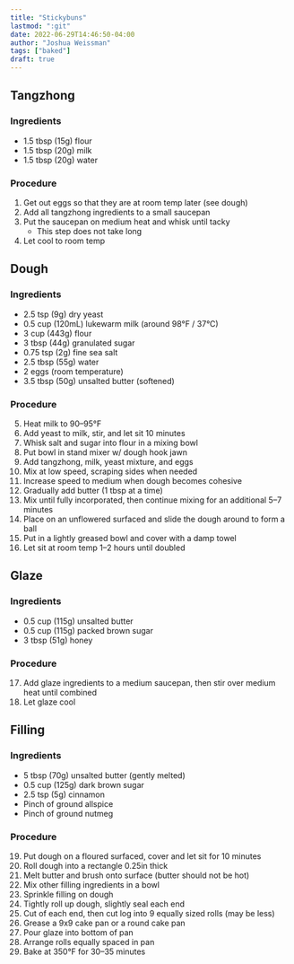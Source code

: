 ```yaml
---
title: "Stickybuns"
lastmod: ":git"
date: 2022-06-29T14:46:50-04:00
author: "Joshua Weissman"
tags: ["baked"]
draft: true
---
```


## Tangzhong

### Ingredients
- 1.5 tbsp (15g) flour
- 1.5 tbsp (20g) milk
- 1.5 tbsp (20g) water

### Procedure
1. Get out eggs so that they are at room temp later (see dough)
2. Add all tangzhong ingredients to a small saucepan
3. Put the saucepan on medium heat and whisk until tacky
	- This step does not take long
4. Let cool to room temp

## Dough
### Ingredients
- 2.5 tsp (9g) dry yeast
- 0.5 cup (120mL) lukewarm milk (around 98°F / 37°C)
- 3 cup (443g) flour
- 3 tbsp (44g) granulated sugar
- 0.75 tsp (2g) fine sea salt
- 2.5 tbsp (55g) water
- 2 eggs (room temperature)
- 3.5 tbsp (50g) unsalted butter (softened)

### Procedure
5. Heat milk to 90–95°F
6. Add yeast to milk, stir, and let sit 10 minutes
7. Whisk salt and sugar into flour in a mixing bowl
8. Put bowl in stand mixer w/ dough hook jawn
9. Add tangzhong, milk, yeast mixture, and eggs
10. Mix at low speed, scraping sides when needed
11. Increase speed to medium when dough becomes cohesive 
12. Gradually add butter (1 tbsp at a time)
13. Mix until fully incorporated, then continue mixing for an additional 5–7 minutes
14. Place on an unflowered surfaced and slide the dough around to form a ball
15. Put in a lightly greased bowl and cover with a damp towel
16. Let sit at room temp 1–2 hours until doubled

## Glaze
### Ingredients
- 0.5 cup (115g) unsalted butter
- 0.5 cup (115g) packed brown sugar
- 3 tbsp (51g) honey

### Procedure
17. Add glaze ingredients to a medium saucepan, then stir over medium heat until combined
18. Let glaze cool

## Filling
### Ingredients
- 5 tbsp (70g) unsalted butter (gently melted)
- 0.5 cup (125g) dark brown sugar
- 2.5 tsp (5g) cinnamon
- Pinch of ground allspice
- Pinch of ground nutmeg

### Procedure
19. Put dough on a floured surfaced, cover and let sit for 10 minutes
20. Roll dough into a rectangle 0.25in thick
21. Melt butter and brush onto surface (butter should not be hot)
22. Mix other filling ingredients in a bowl
23. Sprinkle filling on dough
24. Tightly roll up dough, slightly seal each end
25. Cut of each end, then cut log into 9 equally sized rolls (may be less)
26. Grease a 9x9 cake pan or a round cake pan
26. Pour glaze into bottom of pan
27. Arrange rolls equally spaced in pan
28. Bake at 350°F for 30–35 minutes
